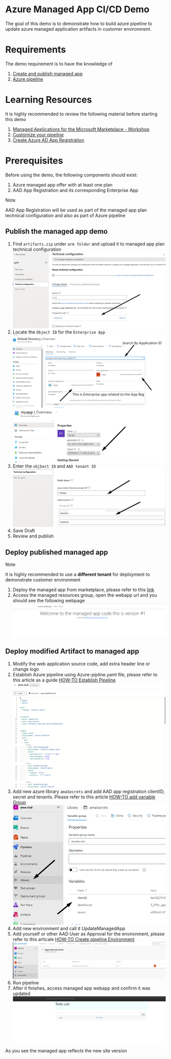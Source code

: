 # Azure Managed App CI/CD Demo
The goal of this demo is to demonstrate how to build azure pipeline to update azure managed application artifacts in customer environment.

# Requirements
The demo requirement is to have the knowledge of 
1. [Create and publish managed app](https://docs.microsoft.com/en-us/azure/marketplace/azure-app-offer-setup)
1. [Azure pipeline](https://docs.microsoft.com/en-us/azure/devops/pipelines/get-started/what-is-azure-pipelines?view=azure-devops)

# Learning Resources
It is highly recommended to review the following material before starting this demo
1. [Managed Applications for the Microsoft Marketplace - Workshop](https://aka.ms/AMAWorkshop)
1. [Customize your pipeline](https://docs.microsoft.com/en-us/azure/devops/pipelines/customize-pipeline?view=azure-devops)
1. [Create Azure AD App Registration](https://docs.microsoft.com/en-us/azure/active-directory/develop/howto-create-service-principal-portal)
# Prerequisites
Before using the demo, the following components should exist:
1. Azure managed app offer with at least one plan
1. AAD App Registration and its corresponding Enterprise App
> [!NOTE]
> AAD App Registration will be used as part of the managed app plan technical configuration and also as part of Azure pipeline 

## Publish the managed app demo
1. Find `artifacts.zip` under `arm folder` and upload it to managed app plan technical configuration
![image](./images/image3.png)
1. Locate the `Object ID` for the `Enterprise App`
![image](./images/image1.png)
![image](./images/image2.png)
1. Enter the `objbect ID` and `AAD tenant ID`
![image](./images/image4.png)
1. Save Draft 
1. Review and publish


## Deploy published managed app
> [!NOTE]
> It is highly recommended to use a **different tenant** for deployment to demonstrate customer environment
1. Deploy the managed app from marketplace, please refer to this [link](https://docs.microsoft.com/en-us/azure/marketplace/azure-app-test-publish) 
1. Access the managed resources group, open the webapp url and you should see the following webpage
![image](./images/image0.png)


## Deploy modified Artifact to managed app
1. Modify the web application source code, add extra header line or change logo
1. Establish Azure pipeline using Azure-pipline.yaml file, please refer to this article as a guide [HOW-TO Establish Pipeline](https://docs.microsoft.com/en-us/azure/devops/pipelines/customize-pipeline?view=azure-devops)
![image](./images/image5.png)
1. Add new azure library `amaSecrets` and add AAD app registration clientID, secret and tenants. Please refer to this article [HOW-TO add variable Group](https://docs.microsoft.com/en-us/azure/devops/pipelines/library/variable-groups?view=azure-devops&tabs=yaml)
![image](./images/image6.png)
1. Add new environment and call it UpdateManagedApp
1. Add yourself or other AAD User as Approval for the environment, please refer to this articale [HOW-TO Create pipeline Environment](https://docs.microsoft.com/en-us/azure/devops/pipelines/process/environments?view=azure-devops) 
![image](./images/image7.png)
1. Run pipeline
1. After it finishes, access managed app webapp and confirm it was updated
![image](./images/image8.png)

As you see the managed app reflects the new site version

